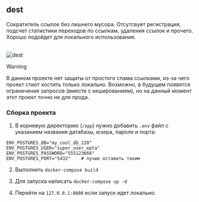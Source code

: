 ## dest

Сократитель ссылок без лишнего мусора. Отсутсвует регистрация, подсчет статистики переходов по ссылкам, удаления ссылок и прочего. Хорошо подойдет для локального использования.<br><br>

![dest](https://github.com/user-attachments/assets/d404b53e-0545-4102-9c71-0680be0235d1)

> [!WARNING]
> В данном проекте нет защиты от простого спама ссылками, из-за чего проект стиот хостить только локально. Возможно, в будущем появятся ограничения запросов (вместе с кешированием), но на данный момент этот проект точно не для прода.

### Сборка проекта
1. В корневую директорию (`/app`) нужно добавить `.env` файл с указанием названия датабазы, юзера, пароля и порта:
```
ENV_POSTGRES_DB="my_cool_db_228"
ENV_POSTGRES_USER="super_user_epta"
ENV_POSTGRES_PASSWORD="555123666"
ENV_POSTGRES_PORT="5432"	# лучше оставить таким
```

2. Выполнить `docker-compose build`

3. Для запуска написать `docker-compose up -d`

4. Перейти на `127.0.0.1:8000` если запуск идет локально.
